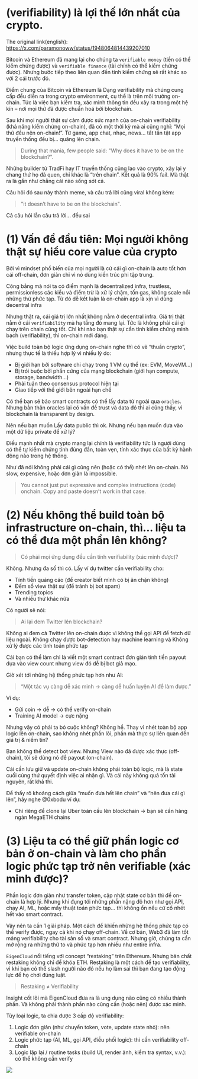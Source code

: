 

# (verifiability) là lợi thế lớn nhất của crypto.

The original link(english): https://x.com/paramonoww/status/1948064814439207010

Bitcoin và Ethereum đã mang lại cho chúng ta `verifiable money` (tiền có thể kiểm chứng được) và `verifiable finance` (tài chính có thể kiểm chứng được). Nhưng bước tiếp theo liên quan đến tính kiểm chứng sẽ rất khác so với 2 cái trước đó.

Điểm chung của Bitcoin và Ethereum là Dạng verifiability mà chúng cung cấp đều diễn ra trong crypto environment, cụ thể là trên môi trường on-chain.  Tức là việc bạn kiểm tra, xác minh thông tin đều xảy ra trong một hệ kín – nơi mọi thứ đã được chuẩn hoá bởi blockchain.


Sau khi mọi người thật sự cảm được sức mạnh của on-chain verifiability (khả năng kiểm chứng on-chain), đã có một thời kỳ mà ai cũng nghĩ: “Mọi thứ đều nên on-chain!”. Từ game, app chat, nhạc, news... tất tần tật app truyền thống đều bị… quăng lên chain.


> During that mania, few people said: "Why does it have to be on the blockchain?".

Những builder từ TradFi hay IT truyền thống cũng lao vào crypto, xây lại y chang thứ họ đã quen, chỉ khác là “trên chain”. Kết quả là 90% fail. Mà thật ra là gần như chẳng cái nào sống sót cả.

Câu hỏi đó sau này thành meme, và câu trả lời cũng viral không kém:

> "it doesn’t have to be on the blockchain".

Cả câu hỏi lẫn câu trả lời… đều sai 

# (1) Vấn đề đầu tiên: Mọi người không thật sự hiểu core value của crypto

Bởi vì mindset phổ biến của mọi người là cứ cái gì on-chain là auto tốt hơn cái off-chain, đơn giản chỉ vì nó dùng kiến trúc phi tập trung.

Công bằng mà nói ta có điểm mạnh là  decentralized infra, trustless, permissionless các kiểu và điểm trừ là  xử lý chậm, tốn gas, không scale nổi những thứ phức tạp. Từ đó dễ kết luận là on-chain app là xịn vì dùng decentral infra

Nhưng thật ra, cái giá trị lớn nhất không nằm ở decentral infra. Giá trị thật nằm ở cái `verifiability` mà hạ tầng đó mang lại. Tức là không phải cái gì chạy trên chain cũng tốt. Chỉ khi nào bạn thật sự cần tính kiểm chứng minh bạch (verifiability), thì on-chain mới đáng.

Việc build toàn bộ logic ứng dụng on-chain nghe thì có vẻ “thuần crypto”, nhưng thực tế là thiếu hợp lý vì nhiều lý do:

* Bị giới hạn bởi software chỉ chạy trong 1 VM cụ thể (ex: EVM, MoveVM…)
* Bị trói buộc bởi phần cứng của mạng blockchain (giới hạn compute, storage, bandwidth…)
* Phải tuân theo consensus protocol hiện tại 
* Giao tiếp với thế giới bên ngoài hạn chế

Có thể bạn sẽ bảo smart contracts có thể lấy data từ ngoài qua `oracles`. Nhưng bản thân oracles lại có vấn đề trust và data đó thì ai cũng thấy, vì blockchain là transparent by design.

Nên nếu bạn muốn  Lấy data public thì ok. Nhưng nếu bạn muốn đưa vào một dữ liệu private để xử lý? 

Điều mạnh nhất mà crypto mang lại chính là verifiability tức là người dùng có thể tự kiểm chứng tính đúng đắn, toàn vẹn, tính xác thực của bất kỳ hành động nào trong hệ thống.


Như đã nói không phải cái gì cũng nên (hoặc có thể) nhét lên on-chain. Nó slow, expensive, hoặc đơn giản là impossible. 

> You cannot just put expressive and complex instructions (code) onchain. Copy and paste doesn’t work in that case. 


# (2) Nếu không thể build toàn bộ infrastructure on-chain, thì… liệu ta có thể đưa một phần lên không?

> Có phải mọi ứng dụng đều cần tính verifiability (xác minh được)?

Không. Nhưng đa số thì có. Lấy ví dụ twitter cần verifiability cho: 
* Tính tiền quảng cáo (để creator biết mình có bị ăn chặn không)
* Đếm số view thật sự (để tránh bị bot spam)
* Trending topics
* Và nhiều thứ khác nữa 


Có người sẽ nói: 
> Ai lại đem Twitter lên blockchain?

Không ai đem cả Twitter lên on-chain được vì không thể gọi API để fetch dữ liệu ngoài. Không chạy được bot-detection hay machine learning và Không xử lý được các tính toán phức tạp


Cái bạn có thể làm chỉ là viết một smart contract đơn giản tính tiền payout dựa vào view count nhưng view đó dễ bị bot giả mạo.


Giờ xét tới những hệ thống phức tạp hơn như AI: 
> “Một tác vụ càng dễ xác minh → càng dễ huấn luyện AI để làm được.”

Ví dụ: 
* Gửi coin → dễ → có thể verify on-chain
* Training AI model → cực nặng


Nhưng vậy có phải ta bỏ cuộc không? Không hề. Thay vì nhét toàn bộ app logic lên on-chain, sao không nhét phần lõi, phần mà thực sự liên quan đến giá trị & niềm tin?

Bạn không thể detect bot view. Nhưng View nào đã được xác thực (off-chain), tôi sẽ dùng nó để payout (on-chain). 

Cái cần lưu giữ và update on-chain không phải toàn bộ logic, mà là state cuối cùng thứ quyết định việc ai nhận gì. Và cái này không quá tốn tài nguyên, rất khả thi.


Để thấy rõ khoảng cách giữa “muốn đưa hết lên chain” và “nên đưa cái gì lên”, hãy nghe @0xbodu ví dụ:
* 	Chỉ riêng để clone lại Uber toàn cầu lên blockchain → bạn sẽ cần hàng ngàn MegaETH chains


# (3) Liệu ta có thể giữ phần logic cơ bản ở on-chain và làm cho phần logic phức tạp trở nên verifiable (xác minh được)?

Phần logic đơn giản như transfer token, cập nhật state cơ bản thì để on-chain là hợp lý. Nhưng khi đụng tới những phần nặng đô hơn như gọi API, chạy AI, ML, hoặc mấy thuật toán phức tạp… thì không ổn nếu cứ cố nhét hết vào smart contract.

Vậy nên ta cần 1 giải pháp. Một cách để khiến những hệ thống phức tạp có thể verify được, ngay cả khi nó chạy off-chain. Về cơ bản, Web3 đã làm tốt mảng verifiability cho tài sản số và smart contract. Nhưng giờ, chúng ta cần mở rộng ra những thứ to và phức tạp hơn nhiều như entire infra. 

`EigenCloud` nổi tiếng với concept “restaking” trên Ethereum. Nhưng bản chất restaking không chỉ để khóa ETH. Restaking là một cách để tạo verifiability, vì khi bạn có thể slash người nào đó nếu họ làm sai thì bạn đang tạo động lực để họ chơi đúng luật.

> Restaking ≠ Verifiability

Insight cốt lõi mà EigenCloud đưa ra là ung dụng nào cũng có nhiều thành phần. Và không phải thành phần nào cũng cần (hoặc nên) được xác minh.

Tùy loại logic, ta chia được 3 cấp độ verifiability:

1. Logic đơn giản (như chuyển token, vote, update state nhỏ): nên verifiable on-chain
2. Logic phức tạp (AI, ML, gọi API, điều phối logic): thì cần verifiability off-chain
3. Logic lặp lại / routine tasks (build UI, render ảnh, kiểm tra syntax, v.v.): có thể không cần verify





![](https://pbs.twimg.com/media/GwjpvrnWoAAwwVx?format=jpg&name=medium)

